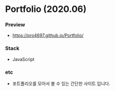 # Portfolio (2020.06)

### Preview
-   https://pro4697.github.io/Portfolio/

### Stack
-   JavaScript

### etc
-   포트폴리오를 모아서 볼 수 있는 간단한 사이트 입니다.

